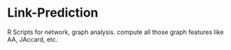 # Link-Prediction
R Scripts for network, graph analysis. compute all those graph features like AA, JAccard, etc.
